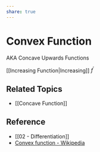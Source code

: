 ```yaml
---
share: true
---
```


# Convex Function

AKA Concave Upwards Functions

[[Increasing Function|Increasing]] $f^{\prime}$

## Related Topics

- [[Concave Function]]

## Reference

- [[02 - Differentiation]]
- [Convex function - Wikipedia](https://en.wikipedia.org/wiki/Convex_function)
